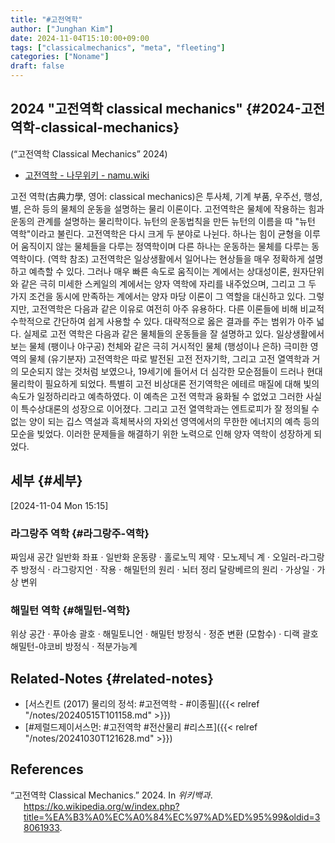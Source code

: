 ```yaml
---
title: "#고전역학"
author: ["Junghan Kim"]
date: 2024-11-04T15:10:00+09:00
tags: ["classicalmechanics", "meta", "fleeting"]
categories: ["Noname"]
draft: false
---
```


<!--more-->


## 2024 "고전역학 classical mechanics" {#2024-고전역학-classical-mechanics}

(“고전역학 Classical Mechanics” 2024)

-   [고전역학 - 나무위키 - namu.wiki](https://namu.wiki/w/%EA%B3%A0%EC%A0%84%EC%97%AD%ED%95%99)

고전 역학(古典力學, 영어: classical mechanics)은 투사체, 기계 부품, 우주선, 행성, 별, 은하 등의 물체의 운동을 설명하는 물리 이론이다. 고전역학은 물체에 작용하는 힘과 운동의 관계를 설명하는 물리학이다. 뉴턴의 운동법칙을 만든 뉴턴의 이름을 따 "뉴턴 역학"이라고 불린다. 고전역학은 다시 크게 두 분야로 나뉜다. 하나는 힘이 균형을 이루어 움직이지 않는 물체들을 다루는 정역학이며 다른 하나는 운동하는 물체를 다루는 동역학이다. (역학 참조) 고전역학은 일상생활에서 일어나는 현상들을 매우 정확하게 설명하고 예측할 수 있다. 그러나 매우 빠른 속도로 움직이는 계에서는 상대성이론, 원자단위와 같은 극히 미세한 스케일의 계에서는 양자 역학에 자리를 내주었으며, 그리고 그 두 가지 조건을 동시에 만족하는 계에서는 양자 마당 이론이 그 역할을 대신하고 있다. 그렇지만, 고전역학은 다음과 같은 이유로 여전히 아주 유용하다. 다른 이론들에 비해 비교적 수학적으로 간단하여 쉽게 사용할 수 있다. 대략적으로 옳은 결과를 주는 범위가 아주 넓다. 실제로 고전 역학은 다음과 같은 물체들의 운동들을 잘 설명하고 있다. 일상생활에서 보는 물체 (팽이나 야구공) 천체와 같은 극히 거시적인 물체 (행성이나 은하) 극미한 영역의 물체 (유기분자) 고전역학은 따로 발전된 고전 전자기학, 그리고 고전 열역학과 거의 모순되지 않는 것처럼 보였으나, 19세기에 들어서 더 심각한 모순점들이 드러나 현대 물리학이 필요하게 되었다. 특별히 고전 비상대론 전기역학은 에테르 매질에 대해 빛의 속도가 일정하리라고 예측하였다. 이 예측은 고전 역학과 융화될 수 없었고 그러한 사실이 특수상대론의 성장으로 이어졌다. 그리고 고전 열역학과는 엔트로피가 잘 정의될 수 없는 양이 되는 깁스 역설과 흑체복사의 자외선 영역에서의 무한한 에너지의 예측 등의 모순을 빚었다. 이러한 문제들을 해결하기 위한 노력으로 인해 양자 역학이 성장하게 되었다.


## 세부 {#세부}

<span class="timestamp-wrapper"><span class="timestamp">[2024-11-04 Mon 15:15]</span></span>


### 라그랑주 역학 {#라그랑주-역학}

짜임새 공간 일반화 좌표 · 일반화 운동량 · 홀로노믹 제약 · 모노제닉 계 · 오일러-라그랑주 방정식 · 라그랑지언 · 작용 · 해밀턴의 원리 · 뇌터 정리 달랑베르의 원리 · 가상일 · 가상 변위


### 해밀턴 역학 {#해밀턴-역학}

위상 공간 · 푸아송 괄호 · 해밀토니언 · 해밀턴 방정식 · 정준 변환 (모함수) · 디랙 괄호 해밀턴-야코비 방정식 · 적분가능계


## Related-Notes {#related-notes}

-   [서스킨트 (2017) 물리의 정석: #고전역학 - #이종필]({{< relref "/notes/20240515T101158.md" >}})
-   [#제럴드제이서스먼: #고전역학 #전산물리 #리스프]({{< relref "/notes/20241030T121628.md" >}})

## References

<style>.csl-entry{text-indent: -1.5em; margin-left: 1.5em;}</style><div class="csl-bib-body">
  <div class="csl-entry">“고전역학 Classical Mechanics.” 2024. In <i>위키백과</i>. <a href="https://ko.wikipedia.org/w/index.php?title=%EA%B3%A0%EC%A0%84%EC%97%AD%ED%95%99&oldid=38061933">https://ko.wikipedia.org/w/index.php?title=%EA%B3%A0%EC%A0%84%EC%97%AD%ED%95%99&#38;oldid=38061933</a>.</div>
</div>
